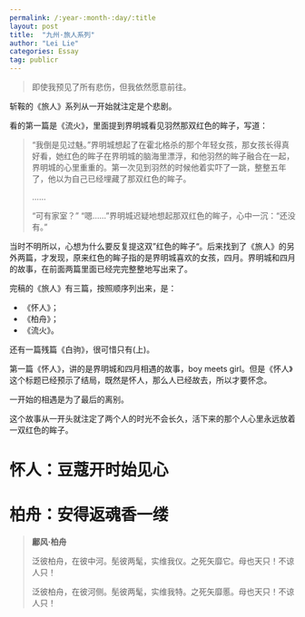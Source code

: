 ```yaml
---
permalink: /:year-:month-:day/:title
layout: post
title:  "九州·旅人系列"
author: "Lei Lie"
categories: Essay
tag: publicr
---
```


> 即使我预见了所有悲伤，但我依然愿意前往。
> 

斩鞍的《旅人》系列从一开始就注定是个悲剧。

看的第一篇是《流火》，里面提到界明城看见羽然那双红色的眸子，写道：

> “我倒是见过魅。”界明城想起了在霍北格杀的那个年轻女孩，那女孩长得真好看，她红色的眸子在界明城的脑海里漂浮，和他羽然的眸子融合在一起，界明城的心里重重的。第一次见到羽然的时候他着实吓了一跳，整整五年了，他以为自己已经埋藏了那双红色的眸子。
>
> ......
>
> “可有家室？”
> “嗯……”界明城迟疑地想起那双红色的眸子，心中一沉：“还没有。”

当时不明所以，心想为什么要反复提这双”红色的眸子“。后来找到了《旅人》的另外两篇，才发现，原来红色的眸子指的是界明城喜欢的女孩，四月。界明城和四月的故事，在前面两篇里面已经完完整整地写出来了。

完稿的《旅人》有三篇，按照顺序列出来，是：

- 《怀人》；
- 《柏舟》；
- 《流火》。

还有一篇残篇《白驹》，很可惜只有(上)。

第一篇《怀人》，讲的是界明城和四月相遇的故事，boy meets girl。但是《怀人》这个标题已经预示了结局，既然是怀人，那么人已经故去，所以才要怀念。

一开始的相遇是为了最后的离别。

这个故事从一开头就注定了两个人的时光不会长久，活下来的那个人心里永远放着一双红色的眸子。

# 怀人：豆蔻开时始见心



# 柏舟：安得返魂香一缕



> **鄘风·柏舟**
>
> 泛彼柏舟，在彼中河。髧彼两髦，实维我仪。之死矢靡它。母也天只！不谅人只！
>
> 泛彼柏舟，在彼河侧。髧彼两髦，实维我特。之死矢靡慝。母也天只！不谅人只！
